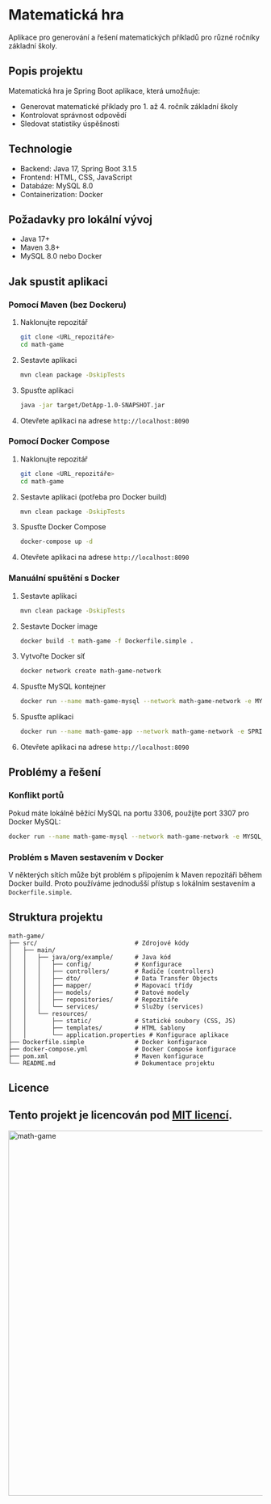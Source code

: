 # Matematická hra

Aplikace pro generování a řešení matematických příkladů pro různé ročníky základní školy.

## Popis projektu

Matematická hra je Spring Boot aplikace, která umožňuje:
- Generovat matematické příklady pro 1. až 4. ročník základní školy
- Kontrolovat správnost odpovědí
- Sledovat statistiky úspěšnosti

## Technologie

- Backend: Java 17, Spring Boot 3.1.5
- Frontend: HTML, CSS, JavaScript
- Databáze: MySQL 8.0
- Containerization: Docker

## Požadavky pro lokální vývoj

- Java 17+
- Maven 3.8+
- MySQL 8.0 nebo Docker

## Jak spustit aplikaci

### Pomocí Maven (bez Dockeru)

1. Naklonujte repozitář
   ```bash
   git clone <URL_repozitáře>
   cd math-game
   ```

2. Sestavte aplikaci
   ```bash
   mvn clean package -DskipTests
   ```

3. Spusťte aplikaci
   ```bash
   java -jar target/DetApp-1.0-SNAPSHOT.jar
   ```

4. Otevřete aplikaci na adrese `http://localhost:8090`

### Pomocí Docker Compose

1. Naklonujte repozitář
   ```bash
   git clone <URL_repozitáře>
   cd math-game
   ```

2. Sestavte aplikaci (potřeba pro Docker build)
   ```bash
   mvn clean package -DskipTests
   ```

3. Spusťte Docker Compose
   ```bash
   docker-compose up -d
   ```

4. Otevřete aplikaci na adrese `http://localhost:8090`

### Manuální spuštění s Docker

1. Sestavte aplikaci
   ```bash
   mvn clean package -DskipTests
   ```

2. Sestavte Docker image
   ```bash
   docker build -t math-game -f Dockerfile.simple .
   ```

3. Vytvořte Docker síť
   ```bash
   docker network create math-game-network
   ```

4. Spusťte MySQL kontejner
   ```bash
   docker run --name math-game-mysql --network math-game-network -e MYSQL_ROOT_PASSWORD=root -e MYSQL_DATABASE=math_game -p 3307:3306 -d mysql:8.0
   ```

5. Spusťte aplikaci
   ```bash
   docker run --name math-game-app --network math-game-network -e SPRING_DATASOURCE_URL=jdbc:mysql://math-game-mysql:3306/math_game -e SPRING_DATASOURCE_USERNAME=root -e SPRING_DATASOURCE_PASSWORD=root -p 8090:8090 -d math-game
   ```

6. Otevřete aplikaci na adrese `http://localhost:8090`

## Problémy a řešení

### Konflikt portů
Pokud máte lokálně běžící MySQL na portu 3306, použijte port 3307 pro Docker MySQL:
```bash
docker run --name math-game-mysql --network math-game-network -e MYSQL_ROOT_PASSWORD=root -e MYSQL_DATABASE=math_game -p 3307:3306 -d mysql:8.0
```

### Problém s Maven sestavením v Docker
V některých sítích může být problém s připojením k Maven repozitáři během Docker build. Proto používáme jednodušší přístup s lokálním sestavením a `Dockerfile.simple`.

## Struktura projektu

```
math-game/
├── src/                           # Zdrojové kódy
│   ├── main/
│   │   ├── java/org/example/      # Java kód
│   │   │   ├── config/            # Konfigurace
│   │   │   ├── controllers/       # Řadiče (controllers)
│   │   │   ├── dto/               # Data Transfer Objects
│   │   │   ├── mapper/            # Mapovací třídy
│   │   │   ├── models/            # Datové modely
│   │   │   ├── repositories/      # Repozitáře
│   │   │   └── services/          # Služby (services)
│   │   └── resources/
│   │       ├── static/            # Statické soubory (CSS, JS)
│   │       ├── templates/         # HTML šablony
│   │       └── application.properties # Konfigurace aplikace
├── Dockerfile.simple              # Docker konfigurace
├── docker-compose.yml             # Docker Compose konfigurace
├── pom.xml                        # Maven konfigurace
└── README.md                      # Dokumentace projektu
```

## Licence

Tento projekt je licencován pod [MIT licencí](LICENSE).
---

<img width="723" alt="math-game" src="https://github.com/user-attachments/assets/531e1a06-1d24-4dd1-bdc5-2c7b69b3b9d7" />
